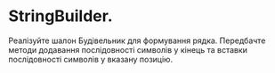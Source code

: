 StringBuilder.
=======================

Реалізуйте шалон Будівельник для формування рядка. 
Передбачте методи додавання послідовності символів 
у кінець та вставки послідовності символів у вказану позицію.